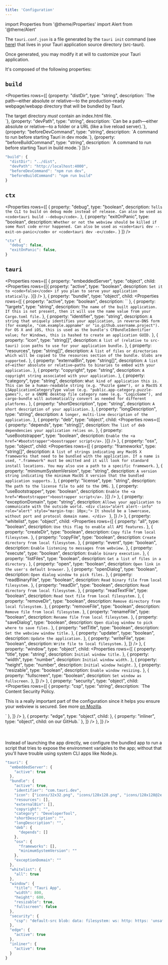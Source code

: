 ```yaml
---
title: 'Configuration'
---
```


import Properties from '@theme/Properties'
import Alert from '@theme/Alert'

The `tauri.conf.json` is a file generated by the `tauri init` command (see <a href="/docs/api/cli#tauri-init">here</a>) that lives in your Tauri application source directory (src-tauri).

Once generated, you may modify it at will to customize your Tauri application.

It's composed of the following properties:

## `build`

<Properties rows={[
{property: "distDir", type: "string", description: `The path—either absolute or relative—to the production-ready webpage/webapp directory that will be bundled by Tauri.

<div class="alert alert--info" role="alert" style="margin-top: 10px;">
  The target directory <em>must</em> contain an index.html file.
</div>`},
{property: "devPath", type: "string", description: `Can be a path—either absolute or relative—to a folder or a URL (like a live reload server).`},
{property: "beforeDevCommand", type: "string", description: `A command to run before starting Tauri in dev mode.`},
{property: "beforeBuildCommand", type: "string", description: `A command to run before starting Tauri in build mode.`}
]}/>

```js title=Example
"build": {
  "distDir": "../dist",
  "devPath": "http://localhost:4000",
  "beforeDevCommand": "npm run dev",
  "beforeBuildCommand": "npm run build"
}
```

## `ctx`

<Properties rows={[
  { property: "debug", type: "boolean", description: `Tells the CLI to build on debug mode instead of release. Can also be used as <code>tauri build --debug</code>.` },
  { property: "exitOnPanic", type: "boolean", description: `Whether or not the webview should be killed if some Rust code error happened. Can also be used as <code>tauri dev --exit-on-panic</code> or <code>tauri dev -e</code>.` }
]} />

```js title=Example
"ctx" {
  "debug": false,
  "exitOnPanic": false,
}
```

## `tauri`

<Properties rows={[
  {
    property: "embeddedServer", type: "object",
    child: <Properties rows={[{ property: "active", type: "boolean", description: `Set it to <code>false</code> if you plan to serve your application statically.` }]} />
  },
  {
    property: "bundle", type: "object",
    child: <Properties rows={[
      { property: "active", type: "boolean", description: `` },
      { property: "targets", type: "string", description: `The name of the built application. If this is not present, then it will use the name value from your Cargo.toml file.` },
      { property: "identifier", type: "string", description: `A string that uniquely identifies your application, in reverse-DNS form (for example, "com.example.appname" or "io.github.username.project"). For OS X and iOS, this is used as the bundle's CFBundleIdentifier value; for Windows, this is hashed to create an application GUID.` },
      { property: "icon", type: "string[]", description: `A list of (relative to src-tauri) icon paths to use for your application bundle.` },
      { property: "resources", type: "string[]", description: `A list of files or directories which will be copied to the resources section of the bundle. Globs are supported.` },
      { property: "externalBin", type: "string[]", description: `A list of—either absolute or relative—paths to binaries to embed with your application.` },
      { property: "copyright", type: "string", description: `A copyright string associated with your application.` },
      { property: "category", type: "string", description: `What kind of application this is. This can be a human-readable string (e.g. "Puzzle game"), or a MacOS X LSApplicationCategoryType value (e.g. "public.app-category.puzzle-games"), or a GNOME desktop file category name (e.g. "LogicGame"), and cargo-bundle will automatically convert as needed for different platforms.` },
      { property: "shortDescription", type: "string", description: `A short description of your application.` },
      { property: "longDescription", type: "string", description: `A longer, multi-line description of the application.` },
      { property: "deb", type: "object", child: <Properties rows={[
        { property: "depends", type: "string[]", description: `The list of deb dependencies your application relies on.` },
        { property: "useBootstrapper", type: "boolean", description: `Enable the <a href="#bootstrapper">boostrapper script</a>.` }]} />
      },
      { property: "osx", type: "object", child: <Properties rows={[
        { property: "frameworks", type: "string[]", description: `A list of strings indicating any MacOS X frameworks that need to be bundled with the application. If a name is used, ".framework" must be omitted and it will look for standard install locations. You may also use a path to a specific framework.` },
        { property: "minimumSystemVersion", type: "string", description: `A version string indicating the minimum MacOS X version that the bundled application supports.` },
        { property: "license", type: "string", description: `The path to the license file to add to the DMG.` },
        { property: "useBootstrapper", type: "boolean", description: `Enable the <a href="#bootstrapper">boostrapper script</a>.` }]} /> },
      { property: "exceptionDomain", type: "string", description: `Allows your application to communicate with the outside world.
      <div class="alert alert--info" role="alert" style="margin-top: 10px;">
        It should be a lowercase, without port and protocol domain name.
      </div>
      ` },
    ]} />
  },
  {
    property: "whitelist", type: "object",
    child: <Properties rows={[
      { property: "all", type: "boolean", description: `Use this flag to enable all API features.` },
      { property: "createDir", type: "boolean", description: `Copy file from local filesystem.` },
      { property: "copyFile", type: "boolean", description: `Create directory from local filesystem.` },
      { property: "event", type: "boolean", description: `Enable listening to messages from webview.` },
      { property: "execute", type: "boolean", description: `Enable binary execution.` },
      { property: "listFiles", type: "boolean", description: `Get a list of files in a directory.` },
      { property: "open", type: "boolean", description: `Open link in the user's default browser.` },
      { property: "openDialog", type: "boolean", description: `Open dialog window to pick files.` },
      { property: "readBinaryFile", type: "boolean", description: `Read binary file from local filesystem.` },
      { property: "readDir", type: "boolean", description: `Read directory from local filesystem.` },
      { property: "readTextFile", type: "boolean", description: `Read text file from local filesystem.` },
      { property: "removeDir", type: "boolean", description: `Remove directory from local filesystem.` },
      { property: "removeFile", type: "boolean", description: `Remove file from local filesystem.` },
      { property: "renameFile", type: "boolean", description: `Rename file from local filesystem.` },
      { property: "saveDialog", type: "boolean", description: `Open dialog window to pick where to save files.` },
      { property: "setTitle", type: "boolean", description: `Set the webview window title.` },
      { property: "updater", type: "boolean", description: `Update the application.` },
      { property: "writeFile", type: "boolean", description: `Write file to local filesystem.` },
    ]} />
  },
  {
    property: "window", type: "object",
    child: <Properties rows={[
      { property: "title", type: "string", description: `Initial window title.` },
      { property: "width", type: "number", description: `Initial window width.` },
      { property: "height", type: "number", description: `Initial window height.` },
      { property: "resizable", type: "boolean", description: `Enable window resizing.` },
      { property: "fullscreen", type: "boolean", description: `Set window as fullscreen.` },
    ]} />
  },
  {
    property: "security", type: "object",
    child: <Properties rows={[
      { property: "csp", type: "string", description: `The Content Security Policy. 
      <div class="alert alert--warning" role="alert" style="margin-top: 10px;">
  This is a really important part of the configuration since it helps you ensure your webview is secured. See more <a href="https://developer.mozilla.org/en-US/docs/Web/HTTP/CSP" target="_blank">on Mozilla</a>.
</div>` },
    ]} />
  },
  {
    property: "edge", type: "object",
    child: <Properties rows={[
      { property: "active", type: "boolean", description: `Whether you want to build with Microsoft Edge  or with Microsoft Internet Explorer.` },
    ]} />
  },
  {
    property: "inliner", type: "object",
    child: <Properties rows={[
      { property: "active", type: "boolean", description: `Enable the inliner. See more <a href="https://github.com/tauri-apps/tauri-inliner/" target="_blank">on our GitHub</a>.` },
    ]} />
  },
]} />

<!-- Dirty trick to have an anchor without make it appear in the table of contents -->
<div id="bootstrapper"></div>
<br/><br/><br/>
<Alert title="bootstrapper script">
Instead of launching the app directly, we configure the bundled app to run a script that tries to expose the environment variables to the app; without that you'll have trouble using system CLI apps like Node.js.
</Alert>

```js title=Example
"tauri": {
  "embeddedServer": {
    "active": true
  },
  "bundle": {
    "active": true,
    "identifier": "com.tauri.dev",
    "icon": ["icons/32x32.png", "icons/128x128.png", "icons/128x128@2x.png", "icons/icon.icns", "icons/icon.ico"],
    "resources": [],
    "externalBin": [],
    "copyright": "",
    "category": "DeveloperTool",
    "shortDescription": "",
    "longDescription": "",
    "deb": {
      "depends": []
    },
    "osx": {
      "frameworks": [],
      "minimumSystemVersion": ""
    },
    "exceptionDomain": ""
  },
  "whitelist": {
    "all": true
  },
  "window": {
    "title": "Tauri App",
    "width": 800,
    "height": 600,
    "resizable": true,
    "fullscreen": false
  },
  "security": {
    "csp": "default-src blob: data: filesystem: ws: http: https: 'unsafe-eval' 'unsafe-inline'"
  },
  "edge": {
    "active": true
  },
  "inliner": {
    "active": true
  }
}
```
